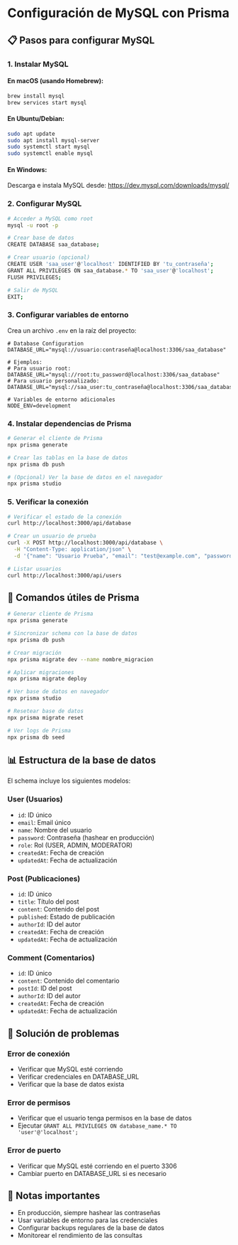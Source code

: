 # Configuración de MySQL con Prisma

## 📋 Pasos para configurar MySQL

### 1. Instalar MySQL

#### En macOS (usando Homebrew):
```bash
brew install mysql
brew services start mysql
```

#### En Ubuntu/Debian:
```bash
sudo apt update
sudo apt install mysql-server
sudo systemctl start mysql
sudo systemctl enable mysql
```

#### En Windows:
Descarga e instala MySQL desde: https://dev.mysql.com/downloads/mysql/

### 2. Configurar MySQL

```bash
# Acceder a MySQL como root
mysql -u root -p

# Crear base de datos
CREATE DATABASE saa_database;

# Crear usuario (opcional)
CREATE USER 'saa_user'@'localhost' IDENTIFIED BY 'tu_contraseña';
GRANT ALL PRIVILEGES ON saa_database.* TO 'saa_user'@'localhost';
FLUSH PRIVILEGES;

# Salir de MySQL
EXIT;
```

### 3. Configurar variables de entorno

Crea un archivo `.env` en la raíz del proyecto:

```env
# Database Configuration
DATABASE_URL="mysql://usuario:contraseña@localhost:3306/saa_database"

# Ejemplos:
# Para usuario root: DATABASE_URL="mysql://root:tu_password@localhost:3306/saa_database"
# Para usuario personalizado: DATABASE_URL="mysql://saa_user:tu_contraseña@localhost:3306/saa_database"

# Variables de entorno adicionales
NODE_ENV=development
```

### 4. Instalar dependencias de Prisma

```bash
# Generar el cliente de Prisma
npx prisma generate

# Crear las tablas en la base de datos
npx prisma db push

# (Opcional) Ver la base de datos en el navegador
npx prisma studio
```

### 5. Verificar la conexión

```bash
# Verificar el estado de la conexión
curl http://localhost:3000/api/database

# Crear un usuario de prueba
curl -X POST http://localhost:3000/api/database \
  -H "Content-Type: application/json" \
  -d '{"name": "Usuario Prueba", "email": "test@example.com", "password": "password123"}'

# Listar usuarios
curl http://localhost:3000/api/users
```

## 🔧 Comandos útiles de Prisma

```bash
# Generar cliente de Prisma
npx prisma generate

# Sincronizar schema con la base de datos
npx prisma db push

# Crear migración
npx prisma migrate dev --name nombre_migracion

# Aplicar migraciones
npx prisma migrate deploy

# Ver base de datos en navegador
npx prisma studio

# Resetear base de datos
npx prisma migrate reset

# Ver logs de Prisma
npx prisma db seed
```

## 📊 Estructura de la base de datos

El schema incluye los siguientes modelos:

### User (Usuarios)
- `id`: ID único
- `email`: Email único
- `name`: Nombre del usuario
- `password`: Contraseña (hashear en producción)
- `role`: Rol (USER, ADMIN, MODERATOR)
- `createdAt`: Fecha de creación
- `updatedAt`: Fecha de actualización

### Post (Publicaciones)
- `id`: ID único
- `title`: Título del post
- `content`: Contenido del post
- `published`: Estado de publicación
- `authorId`: ID del autor
- `createdAt`: Fecha de creación
- `updatedAt`: Fecha de actualización

### Comment (Comentarios)
- `id`: ID único
- `content`: Contenido del comentario
- `postId`: ID del post
- `authorId`: ID del autor
- `createdAt`: Fecha de creación
- `updatedAt`: Fecha de actualización

## 🚨 Solución de problemas

### Error de conexión
- Verificar que MySQL esté corriendo
- Verificar credenciales en DATABASE_URL
- Verificar que la base de datos exista

### Error de permisos
- Verificar que el usuario tenga permisos en la base de datos
- Ejecutar `GRANT ALL PRIVILEGES ON database_name.* TO 'user'@'localhost';`

### Error de puerto
- Verificar que MySQL esté corriendo en el puerto 3306
- Cambiar puerto en DATABASE_URL si es necesario

## 📝 Notas importantes

- En producción, siempre hashear las contraseñas
- Usar variables de entorno para las credenciales
- Configurar backups regulares de la base de datos
- Monitorear el rendimiento de las consultas
